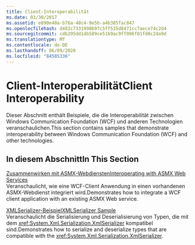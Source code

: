 ```yaml
---
title: Client-Interoperabilität
ms.date: 03/30/2017
ms.assetid: e890e40a-b76a-48c4-9e5b-a4b385fac847
ms.openlocfilehash: d482c7331998b97c5ff535d8471cc7aece74c2d4
ms.sourcegitcommit: cdb295dd1db589ce5169ac9ff096f01fd0c2da9d
ms.translationtype: MT
ms.contentlocale: de-DE
ms.lasthandoff: 06/09/2020
ms.locfileid: "84585336"
---
```

# <a name="client-interoperability"></a><span data-ttu-id="c8e04-102">Client-Interoperabilität</span><span class="sxs-lookup"><span data-stu-id="c8e04-102">Client Interoperability</span></span>
<span data-ttu-id="c8e04-103">Dieser Abschnitt enthält Beispiele, die die Interoperabilität zwischen Windows Communication Foundation (WCF) und anderen Technologien veranschaulichen.</span><span class="sxs-lookup"><span data-stu-id="c8e04-103">This section contains samples that demonstrate interoperability between Windows Communication Foundation (WCF) and other technologies.</span></span>  
  
## <a name="in-this-section"></a><span data-ttu-id="c8e04-104">In diesem Abschnitt</span><span class="sxs-lookup"><span data-stu-id="c8e04-104">In This Section</span></span>  
 [<span data-ttu-id="c8e04-105">Zusammenwirken mit ASMX-Webdiensten</span><span class="sxs-lookup"><span data-stu-id="c8e04-105">Interoperating with ASMX Web Services</span></span>](interoperating-with-asmx-web-services.md)  
 <span data-ttu-id="c8e04-106">Veranschaulicht, wie eine WCF-Client Anwendung in einen vorhandenen ASMX-Webdienst integriert wird.</span><span class="sxs-lookup"><span data-stu-id="c8e04-106">Demonstrates how to integrate a WCF client application with an existing ASMX Web service.</span></span>  
  
 [<span data-ttu-id="c8e04-107">XMLSerializer-Beispiel</span><span class="sxs-lookup"><span data-stu-id="c8e04-107">XMLSerializer Sample</span></span>](xmlserializer-sample.md)  
 <span data-ttu-id="c8e04-108">Veranschaulicht die Serialisierung und Deserialisierung von Typen, die mit dem <xref:System.Xml.Serialization.XmlSerializer> kompatibel sind.</span><span class="sxs-lookup"><span data-stu-id="c8e04-108">Demonstrates how to serialize and deserialize types that are compatible with the <xref:System.Xml.Serialization.XmlSerializer>.</span></span>
